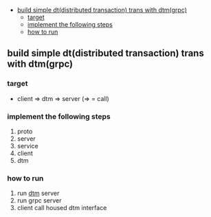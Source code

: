 - [build simple dt(distributed transaction) trans with dtm(grpc)](#build-simple-dtdistributed-transaction-trans-with-dtmgrpc)
  - [target](#target)
  - [implement the following steps](#implement-the-following-steps)
  - [how to run](#how-to-run)


## build simple dt(distributed transaction) trans with dtm(grpc)

### target
- client => dtm => server  (=> = call)

### implement the following steps
1. proto
2. server
3. service
4. client
5. dtm

### how to run
1. run [dtm](https://dtm.pub) server
2. run grpc server
3. client call housed dtm interface 